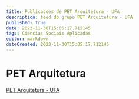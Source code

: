 ```yaml
---
title: Publicacoes de PET Arquitetura - UFA 
description: feed do grupo PET Arquitetura - UFA
published: true
date: 2023-11-30T15:05:17.712145
tags: Ciencias Sociais Aplicadas
editor: markdown
dateCreated: 2023-11-30T15:05:17.712145
---
```


# PET Arquitetura
[PET Arquitetura - UFA](/grupo/72PETArquiteturaUFA)
